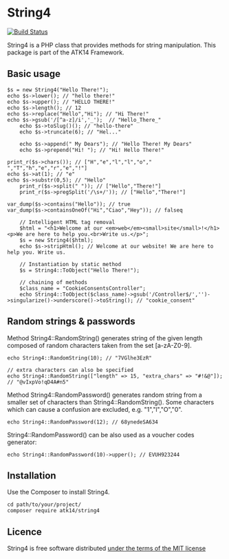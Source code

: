 String4
=======

[![Build Status](https://app.travis-ci.com/atk14/String4.svg?token=Kc7UxgK5oqFG8sZAhCzg&branch=master)](https://app.travis-ci.com/atk14/String4)

String4 is a PHP class that provides methods for string manipulation. This package is part of the ATK14 Framework.

Basic usage
-----------

    $s = new String4("Hello There!");
    echo $s->lower(); // "hello there!"
    echo $s->upper(); // "HELLO THERE!"
    echo $s->length(); // 12
    echo $s->replace("Hello","Hi"); // "Hi There!"
    echo $s->gsub('/[^a-z]/i','_');  // "Hello_There_"
		echo $s->toSlug()(); // "hello-there"
		echo $s->truncate(6); // "Hel..."

		echo $s->append(" My Dears"); // "Hello There! My Dears"
		echo $s->prepend("Hi! "); // "Hi! Hello There!"

    print_r($s->chars()); // ["H","e","l","l","o"," ","T","h","e","r","e","!"]
    echo $s->at(1); // "e"
    echo $s->substr(0,5); // "Hello"
		print_r($s->split(" ")); // ["Hello","There!"] 
		print_r($s->pregSplit('/\s+/')); // ["Hello","There!"] 

    var_dump($s->contains("Hello")); // true
    var_dump($s->containsOneOf("Hi","Ciao","Hey")); // falseq

		// Intelligent HTML tag removal
		$html = "<h1>Welcome at our <em>web</em><small>site</small>!</h1><p>We are here to help you.<br>Write us.</p>";
		$s = new String4($html);
		echo $s->stripHtml(); // Welcome at our website! We are here to help you. Write us.

		// Instantiation by static method
		$s = String4::ToObject("Hello There!");

		// chaining of methods
		$class_name = "CookieConsentsController";
		echo String4::ToObject($class_name)->gsub('/Controller$/','')->singularize()->underscore()->toString(); // "cookie_consent"

Random strings & passwords
--------------------------

Method String4::RandomString() generates string of the given length composed of random characters taken from the set [a-zA-Z0-9].

    echo String4::RandomString(10); // "7VGlhe3EzR"

    // extra characters can also be specified
    echo String4::RandomString(["length" => 15, "extra_chars" => "#!&@"]); // "@vIxpVo!qD4A#n5"

Method String4::RandomPassword() generates random string from a smaller set of characters than String4::RandomString().
Some characters which can cause a confusion are excluded, e.g. "1","l","O","0".

    echo String4::RandomPassword(12); // 68ynedeSA634

String4::RandomPassword() can be also used as a voucher codes generator:

    echo String4::RandomPassword(10)->upper(); // EVUH923244

Installation
------------

Use the Composer to install String4.

    cd path/to/your/project/
    composer require atk14/string4

Licence
-------

String4 is free software distributed [under the terms of the MIT license](http://www.opensource.org/licenses/mit-license)
